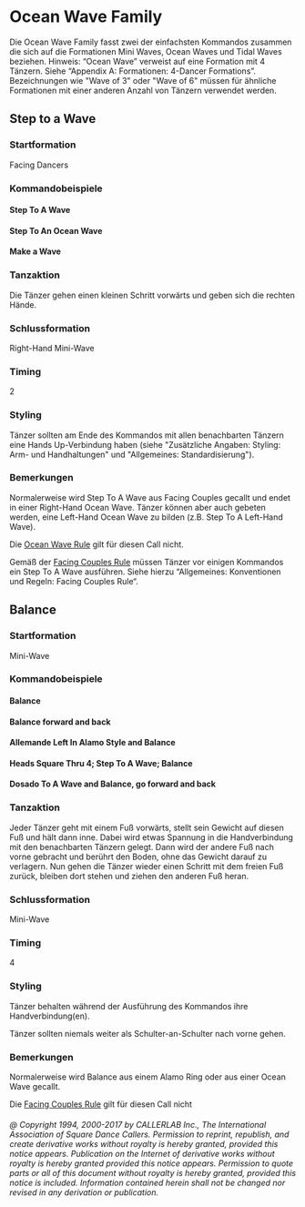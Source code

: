 
# Ocean Wave Family

Die Ocean Wave Family fasst zwei der einfachsten Kommandos zusammen die sich auf die Formationen Mini
Waves, Ocean Waves und Tidal Waves beziehen.
Hinweis: “Ocean Wave” verweist auf eine Formation mit 4 Tänzern. Siehe “Appendix A: Formationen: 4-Dancer
Formations”. Bezeichnungen wie "Wave of 3" oder "Wave of 6" müssen für ähnliche Formationen mit einer
anderen Anzahl von Tänzern verwendet werden.

## Step to a Wave

### Startformation

Facing Dancers

### Kommandobeispiele

#### Step To A Wave
#### Step To An Ocean Wave
#### Make a Wave

### Tanzaktion
Die Tänzer gehen einen kleinen Schritt vorwärts und geben sich die rechten Hände.

### Schlussformation

Right-Hand Mini-Wave

### Timing

2

### Styling

Tänzer sollten am Ende des Kommandos mit allen benachbarten Tänzern eine Hands Up-Verbindung
haben (siehe "Zusätzliche Angaben: Styling: Arm- und Handhaltungen" und "Allgemeines: Standardisierung").

### Bemerkungen

Normalerweise wird Step To A Wave aus Facing Couples gecallt und endet in einer Right-Hand
Ocean Wave. Tänzer können aber auch gebeten werden, eine Left-Hand Ocean Wave zu bilden (z.B. Step To A
Left-Hand Wave).

Die [Ocean Wave Rule](../b2/ocean_wave_rule.md) gilt für diesen Call nicht.

Gemäß der [Facing Couples Rule](../b2/facing_couples_rule.md) müssen Tänzer vor einigen Kommandos ein Step To A Wave ausführen. Siehe
hierzu “Allgemeines: Konventionen und Regeln: Facing Couples Rule“.

## Balance

### Startformation

Mini-Wave

### Kommandobeispiele

#### Balance
#### Balance forward and back
#### Allemande Left In Alamo Style and Balance
#### Heads Square Thru 4; Step To A Wave; Balance
#### Dosado To A Wave and Balance, go forward and back

### Tanzaktion

Jeder Tänzer geht mit einem Fuß vorwärts, stellt sein Gewicht auf diesen Fuß und hält dann inne.
Dabei wird etwas Spannung in die Handverbindung mit den benachbarten Tänzern gelegt. Dann wird der
andere Fuß nach vorne gebracht und berührt den Boden, ohne das Gewicht darauf zu verlagern. Nun gehen die
Tänzer wieder einen Schritt mit dem freien Fuß zurück, bleiben dort stehen und ziehen den anderen Fuß
heran.

### Schlussformation

Mini-Wave

### Timing

4

### Styling

Tänzer behalten während der Ausführung des Kommandos ihre Handverbindung(en).

Tänzer sollten niemals weiter als Schulter-an-Schulter nach vorne gehen.

### Bemerkungen

Normalerweise wird Balance aus einem Alamo Ring oder aus einer Ocean Wave gecallt.

Die [Facing Couples Rule](../b2/facing_couples_rule.md) gilt für diesen Call nicht

###### @ Copyright 1994, 2000-2017 by CALLERLAB Inc., The International Association of Square Dance Callers. Permission to reprint, republish, and create derivative works without royalty is hereby granted, provided this notice appears. Publication on the Internet of derivative works without royalty is hereby granted provided this notice appears. Permission to quote parts or all of this document without royalty is hereby granted, provided this notice is included. Information contained herein shall not be changed nor revised in any derivation or publication.